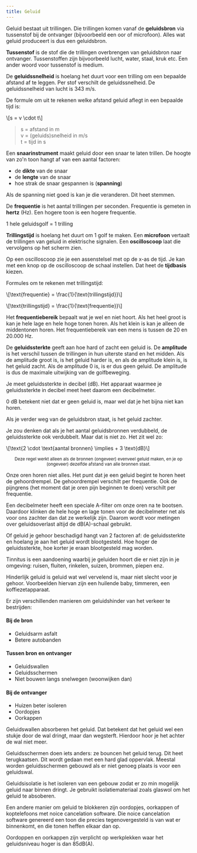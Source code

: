 ```yaml
---
title: Geluid
---
```


Geluid bestaat uit trillingen. Die trillingen komen vanaf de **geluidsbron** via tussenstof bij de ontvanger (bijvoorbeeld een oor of microfoon). Alles wat geluid produceert is dus een geluidsbron.

**Tussenstof** is de stof die de trillingen overbrengen van geluidsbron naar ontvanger. Tussenstoffen zijn bijvoorbeeld lucht, water, staal, kruk etc. Een ander woord voor tussenstof is medium.

De **geluidssnelheid** is hoelang het duurt voor  een trilling om een bepaalde afstand af te leggen. Per stof verschilt de geluidssnelheid. De geluidssnelheid van lucht is 343 m/s.

De formule om uit te rekenen welke afstand geluid aflegt in een bepaalde tijd is:

\\[s = v \cdot t\\]

> s = afstand in m  
> v = (geluids)snelheid in m/s  
> t = tijd in s

Een **snaarinstrument** maakt geluid door een snaar te laten trillen. De hoogte van zo'n toon hangt af van een aantal factoren:

- de **dikte** van de snaar
- de **lengte** van de snaar
- hoe strak de snaar gespannen is (**spanning**)

Als de spanning niet goed is kan je die veranderen. Dit heet stemmen.

De **frequentie** is het aantal trillingen per seconden. Frequentie is gemeten in **hertz** (Hz). Een hogere toon is een hogere frequentie.

1 hele geluidsgolf = 1 trilling

**Trillingstijd** is hoelang het duurt om 1 golf te maken. Een **microfoon** vertaalt de trillingen van geluid in elektrische signalen. Een **oscilloscoop** laat die vervolgens op het scherm zien.

Op een oscilloscoop zie je een assenstelsel met op de x-as de tijd. Je kan met een knop op de oscilloscoop de schaal instellen. Dat heet de **tijdbasis** kiezen.

Formules om te rekenen met trillingstijd:

\\[\text{frequentie} = \frac{1}{\text{trillingstijd}}\\]

\\[\text{trillingstijd} = \frac{1}{\text{frequentie}}\\]

Het **frequentiebereik** bepaalt wat je wel en niet hoort. Als het heel groot is kan je hele lage en hele hoge tonen horen. Als het klein is kan je alleen de middentonen horen. Het frequentiebereik van een mens is tussen de 20 en 20.000 Hz.

De **geluidssterkte** geeft aan hoe hard of zacht een geluid is. De **amplitude** is het verschil tussen de trillingen in hun uiterste stand en het midden. Als de amplitude groot is, is het geluid harder is, en als de amplitude klein is, is het geluid zacht.  Als de amplitude 0 is, is er dus geen geluid. De amplitude is dus de maximale uitwijking van de golfbeweging.

Je meet geluidssterkte in decibel (dB). Het apparaat waarmee je geluidssterkte in decibel meet heet daarom een decibelmeter.

0 dB betekent niet dat er geen geluid is, maar wel dat je het bijna niet kan horen.

Als je verder weg van de geluidsbron staat, is het geluid zachter.

Je zou denken dat als je het aantal geluidsbronnen verdubbeld, de geluidssterkte ook verdubbelt. Maar dat is niet zo. Het zit wel zo:

\\[\text{2 \cdot \text{aantal bronnen} \implies + 3 \text{dB}\\]

<center><small>Deze regel werkt alleen als de bronnen (ongeveer) evenveel geluid maken, en je op (ongeveer) dezelfde afstand van alle bronnen staat.</small></center>

Onze oren horen niet alles. Het punt dat je een geluid begint te horen heet de gehoordrempel. De gehoordrempel verschilt per frequentie. Ook de pijngrens (het moment dat je oren pijn beginnen te doen) verschilt per frequentie.

Een decibelmeter heeft een speciale A-filter om onze oren na te bootsen. Daardoor klinken de hele hoge en lage tonen voor de decibelmeter net als voor ons zachter dan dat ze werkelijk zijn. Daarom wordt voor metingen over geluidsoverlast altijd de dB(A)-schaal gebruikt.

Of geluid je gehoor beschadigd hangt van 2 factoren af: de geluidssterkte en hoelang je aan het geluid wordt blootgesteld. Hoe hoger de geluidssterkte, hoe korter je eraan blootgesteld mag worden.

Tinnitus is een aandoening waarbij je geluiden hoort die er niet zijn in je omgeving: ruisen, fluiten, rinkelen, suizen, brommen, piepen enz.

Hinderlijk geluid is geluid wat wel vervelend is, maar niet slecht voor je gehoor. Voorbeelden hiervan zijn een huilende baby, timmeren, een koffiezetapparaat.

Er zijn verschillenden manieren om geluidshinder van het verkeer te bestrijden:

#### Bij de bron

- Geluidsarm asfalt
- Betere autobanden

#### Tussen bron en ontvanger

- Geluidswallen
- Geluidsschermen
- Niet bouwen langs snelwegen (woonwijken dan)

#### Bij de ontvanger

- Huizen beter isoleren
- Oordopjes
- Oorkappen

Geluidswallen absorberen het geluid. Dat betekent dat het geluid wel een stukje door de wal dringt, maar dan wegsterft. Hierdoor hoor je het achter de wal niet meer.

Geluidsschermen doen iets anders: ze bouncen het geluid terug. Dit heet terugkaatsen. Dit wordt gedaan met een hard glad oppervlak. Meestal worden geluidsschermen gebouwd als er niet genoeg plaats is voor een geluidswal.

Geluidsisolatie is het isoleren van een gebouw zodat er zo min mogelijk geluid naar binnen dringt. Je gebruikt isolatiemateriaal zoals glaswol om het geluid te absoberen.

Een andere manier om geluid te blokkeren zijn oordopjes, oorkappen of koptelefoons met noice cancelation software. Die noice cancelation software genereerd een toon die precies tegenovergesteld is van wat er binnenkomt, en die tonen heffen elkaar dan op.

Oordoppen en oorkappen zijn verplicht op werkplekken waar het geluidsniveau hoger is dan 85dB(A).
